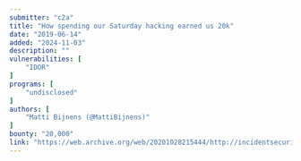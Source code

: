 ```yaml
---
submitter: "c2a"
title: "How spending our Saturday hacking earned us 20k"
date: "2019-06-14"
added: "2024-11-03"
description: ""
vulnerabilities: [
    "IDOR"
]
programs: [
    "undisclosed"
]
authors: [
    "Matti Bijnens (@MattiBijnens)"
]
bounty: "20,000"
link: "https://web.archive.org/web/20201028215444/http://incidentsecurity.com/how-spending-our-saturday-hacking-earned-us-20k/"
---
```




